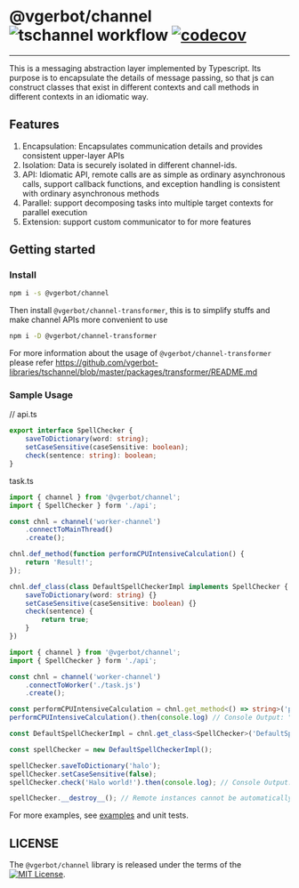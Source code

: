 # @vgerbot/channel ![tschannel workflow](https://github.com/y1j2x34/channel-ts/actions/workflows/runtest.yml/badge.svg) [![codecov](https://codecov.io/gh/vgerbot-libraries/tschannel/branch/master/graph/badge.svg?token=fPomBmOknB)](https://codecov.io/gh/vgerbot-libraries/tschannel)

---

This is a messaging abstraction layer implemented by Typescript. Its purpose is to encapsulate the details of message passing, so that js can construct classes that exist in different contexts and call methods in different contexts in an idiomatic way.

## Features

1. Encapsulation: Encapsulates communication details and provides consistent upper-layer APIs
2. Isolation: Data is securely isolated in different channel-ids.
3. API: Idiomatic API, remote calls are as simple as ordinary asynchronous calls, support callback functions, and exception handling is consistent with ordinary asynchronous methods
4. Parallel: support decomposing tasks into multiple target contexts for parallel execution
5. Extension: support custom communicator to for more features

## Getting started

### Install

```sh
npm i -s @vgerbot/channel
```

Then install `@vgerbot/channel-transformer`, this is to simplify stuffs and make channel APIs more convenient to use

```sh
npm i -D @vgerbot/channel-transformer
```

For more information about the usage of `@vgerbot/channel-transformer` please refer <https://github.com/vgerbot-libraries/tschannel/blob/master/packages/transformer/README.md>

### Sample Usage

// api.ts
```ts
export interface SpellChecker {
    saveToDictionary(word: string);
    setCaseSensitive(caseSensitive: boolean);
    check(sentence: string): boolean;
}
```

task.ts
```ts
import { channel } from '@vgerbot/channel';
import { SpellChecker } form './api';

const chnl = channel('worker-channel')
    .connectToMainThread()
    .create();

chnl.def_method(function performCPUIntensiveCalculation() {
    return 'Result!';
});

chnl.def_class(class DefaultSpellCheckerImpl implements SpellChecker {
    saveToDictionary(word: string) {}
    setCaseSensitive(caseSensitive: boolean) {}
    check(sentence) {
        return true;
    }
})
```

```ts
import { channel } from '@vgerbot/channel';
import { SpellChecker } form './api';

const chnl = channel('worker-channel')
    .connectToWorker('./task.js')
    .create();

const performCPUIntensiveCalculation = chnl.get_method<() => string>('performCPUIntensiveCalculation');
performCPUIntensiveCalculation().then(console.log) // Console Output: "Result!"

const DefaultSpellCheckerImpl = chnl.get_class<SpellChecker>('DefaultSpellCheckerImpl');

const spellChecker = new DefaultSpellCheckerImpl();

spellChecker.saveToDictionary('halo');
spellChecker.setCaseSensitive(false);
spellChecker.check('Halo world!').then(console.log); // Console Output: true

spellChecker.__destroy__(); // Remote instances cannot be automatically cleared by GC and need to be destroyed manually
```

For more examples, see [examples](https://github.com/vgerbot-libraries/tschannel/tree/master/packages/examples) and unit tests.

## LICENSE

The `@vgerbot/channel` library is released under the terms of the [![MIT License](https://badgen.net/github/license/y1j2x34/tschannel)](https://github.com/y1j2x34/tschannel/blob/master/LICENSE).
